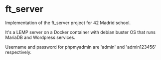 # ft_server
Implementation of the ft_server project for 42 Madrid school.

It's a LEMP server on a Docker container with debian buster OS that runs MariaDB and Wordpress services.

Username and password for phpmyadmin are 'admin' and 'admin123456' respectively.
